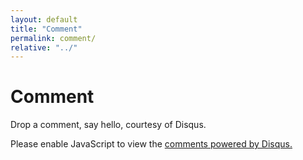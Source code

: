 ```yaml
---
layout: default
title: "Comment"
permalink: comment/
relative: "../"
---
```


Comment
===

Drop a comment, say hello, courtesy of Disqus.

<noscript>Please enable JavaScript to view the <a href="http://disqus.com/?ref_noscript">comments powered by Disqus.</a></noscript>

<div id="disqus_thread"></div>
<script>
	var disqus_shortname = 'archive-github';
	!function(e){var t=e.createElement("script");t.type="text/javascript",t.async=!0,t.src="//"+disqus_shortname+".disqus.com/embed.js",(e.getElementsByTagName("head")[0]||e.getElementsByTagName("body")[0]).appendChild(t)}(document);
</script>
